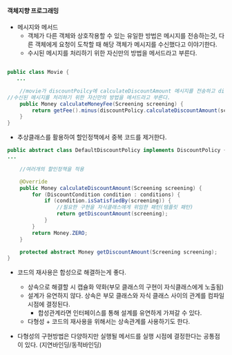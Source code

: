 #### 객체지향 프로그래밍

- 메시지와 메서드
    - 객체가 다른 객체와 상호작용할 수 있는 유일한 방법은 메시지를 전송하는것, 다른 객체에게 요청이 도착할 때 해당 객체가 메시지를 수신했다고 이야기한다.
    - 수시된 메시지를 처리하기 위한 자신만의 방법을 메서드라고 부른다.

```java

public class Movie {
   ...

    //movie가 discountPoilcy에 calculateDiscountAmount 메시지를 전송하고 discountPolicy는 메시지를 수신한다.
//수신된 메시지를 처리하기 위한 자신만의 방법을 메서드라고 부른다.     
    public Money calculateMoneyFee(Screening screening) {
        return getFee().minus(discountPolicy.calculateDiscountAmount(screening));
    }
}

```

- 추상클래스를 활용하여 할인정책에서 중복 코드를 제거한다.

```java
public abstract class DefaultDiscountPolicy implements DiscountPolicy {
...

    //여러개의 할인정책을 적용

    @Override
    public Money calculateDiscountAmount(Screening screening) {
        for (DiscountCondition condition : conditions) {
            if (condition.isSatisfiedBy(screening)) {
                //필요한 구현을 자식클래스에게 위임한 패턴(템플릿 패턴)
                return getDiscountAmount(screening);
            }
        }
        return Money.ZERO;
    }

    protected abstract Money getDiscountAmount(Screening screening);
}

```

- 코드의 재사용은 합성으로 해결하는게 좋다.

    - 상속으로 해결할 시 캡슐화 약화(부모 클래스의 구현이 자식클래스에게 노출됨)
    - 설계가 유연하지 않다. 상속은 부모 클래스와 자식 클래스 사이의 관계를 컴파일 시점에 결정된다.
        - 합성관계라면 인터페이스를 통해 설계를 유연하게 가져갈 수 있다.
    - 다형성 + 코드의 재사용을 위해서는 상속관계를 사용하기도 한다.

- 다형성의 구현방법은 다양하지만 실행될 메서드를 실행 시점에 결정한다는 공통점이 있다. (지연바인딩/동적바인딩)

  